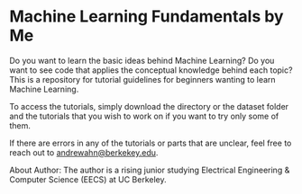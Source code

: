 # Machine Learning Fundamentals by Me

Do you want to learn the basic ideas behind Machine Learning? Do you want to see code that applies the conceptual knowledge behind each topic? This is a repository for tutorial guidelines for beginners wanting to learn Machine Learning.

To access the tutorials, simply download the directory or the dataset folder and the tutorials that you wish to work on if you want to try only some of them.

If there are errors in any of the tutorials or parts that are unclear, feel free to reach out to andrewahn@berkekey.edu.

About Author: The author is a rising junior studying Electrical Engineering & Computer Science (EECS) at UC Berkeley.
